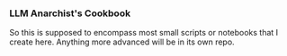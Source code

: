 ### LLM Anarchist's Cookbook

So this is supposed to encompass most small scripts or notebooks that I create here.
Anything more advanced will be in its own repo.
